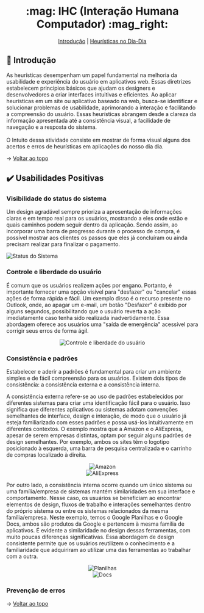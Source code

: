 <h1 id="topo" align="center">:mag: IHC (Interação Humana Computador) :mag_right:</h1>

<p align="center">
    <a href="#Intro">Introdução</a>  |  
    <a href="#Heurísticas">Heurísticas no Dia-Dia</a> 
</p>

<span id="Intro">

## :bookmark_tabs: Introdução
As heurísticas desempenham um papel fundamental na melhoria da usabilidade e experiência do usuário em aplicativos web. Essas diretrizes estabelecem princípios básicos que ajudam os designers e desenvolvedores a criar interfaces intuitivas e eficientes.
Ao aplicar heurísticas em um site ou aplicativo baseado na web, busca-se identificar e solucionar problemas de usabilidade, aprimorando a interação e facilitando a compreensão do usuário. Essas heurísticas abrangem desde a clareza da informação apresentada até a consistência visual, a facilidade de navegação e a resposta do sistema.
<br> <br>
O Intuito dessa atividade consiste em mostrar de forma visual alguns dos acertos e erros de heurísticas em aplicações do nosso dia dia.

→ [Voltar ao topo](#topo)
  
<span id="Heurísticas">

## :heavy_check_mark: Usabilidades Positivas
  
### Visibilidade do status do sistema
Um design agradável sempre prioriza a apresentação de informações claras e em tempo real para os usuários, mostrando a eles onde estão e quais caminhos podem seguir dentro da aplicação. Sendo assim, ao incorporar uma barra de progresso durante o processo de compra, é possível mostrar aos clientes os passos que eles já concluíram ou ainda precisam realizar para finalizar o pagamento.
<br>
  
![Status do Sistema](https://github.com/wallacefelipe21/Bertoti/assets/92696799/30cf6efc-eb92-4aaf-a29d-88a8c0a019f7)

### Controle e liberdade do usuário
É comum que os usuários realizem ações por engano. Portanto, é importante fornecer uma opção visível para "desfazer" ou "cancelar" essas ações de forma rápida e fácil. Um exemplo disso é o recurso presente no Outlook, onde, ao apagar um e-mail, um botão "Desfazer" é exibido por alguns segundos, possibilitando que o usuário reverta a ação imediatamente caso tenha sido realizada inadvertidamente. Essa abordagem oferece aos usuários uma "saída de emergência" acessível para corrigir seus erros de forma ágil.
<br>
<div align="center">   
    
![Controle e liberdade do usuário](https://github.com/wallacefelipe21/Bertoti/assets/92696799/4bae609f-9132-4d8d-995f-45884dcff93e)
 <br>  
 </div>

### Consistência e padrões
Estabelecer e aderir a padrões é fundamental para criar um ambiente simples e de fácil compreensão para os usuários. Existem dois tipos de consistência: a consistência externa e a consistência interna.

A consistência externa refere-se ao uso de padrões estabelecidos por diferentes sistemas para criar uma identificação fácil para o usuário. Isso significa que diferentes aplicativos ou sistemas adotam convenções semelhantes de interface, design e interação, de modo que o usuário já esteja familiarizado com esses padrões e possa usá-los intuitivamente em diferentes contextos. O exemplo mostra que a Amazon e o AliExpress, apesar de serem empresas distintas, optam por seguir alguns padrões de design semelhantes. Por exemplo, ambos os sites têm o logotipo posicionado à esquerda, uma barra de pesquisa centralizada e o carrinho de compras localizado à direita.
    
<div align="center">   
    
![Amazon](https://github.com/wallacefelipe21/Bertoti/assets/92696799/89baeff9-3acc-4a76-b53f-57f9ae05efe8)
<br> 
![AliExpress](https://github.com/wallacefelipe21/Bertoti/assets/92696799/258074e1-4ee5-4667-b595-a740b53f409f)
 <br>  
 </div>
    
Por outro lado, a consistência interna ocorre quando um único sistema ou uma família/empresa de sistemas mantém similaridades em sua interface e comportamento. Nesse caso, os usuários se beneficiam ao encontrar elementos de design, fluxos de trabalho e interações semelhantes dentro do próprio sistema ou entre os sistemas relacionados da mesma família/empresa. Neste exemplo, temos o Google Planilhas e o Google Docs, ambos são produtos da Google e pertencem à mesma família de aplicativos. É evidente a similaridade no design dessas ferramentas, com muito poucas diferenças significativas. Essa abordagem de design consistente permite que os usuários reutilizem o conhecimento e a familiaridade que adquiriram ao utilizar uma das ferramentas ao trabalhar com a outra.

<div align="center">   
    
![Planilhas](https://github.com/wallacefelipe21/Bertoti/assets/92696799/832b6974-bb8c-4b60-8c96-d696e6e70795)
<br> 
![Docs](https://github.com/wallacefelipe21/Bertoti/assets/92696799/8ef88e9b-21e9-4da6-a87f-3d16196e2382)
 <br>  
 </div>
    
### Prevenção de erros 
 
→ [Voltar ao topo](#topo)
